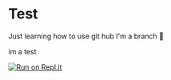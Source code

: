 # Test
Just learning how to use git hub
I'm a branch 🌿

im a test
 
[![Run on Repl.it](https://repl.it/badge/github/Stripy42/Test)](https://repl.it/github/Stripy42/Test)
